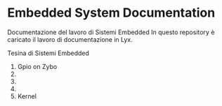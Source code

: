 # Embedded System Documentation
Documentazione del lavoro di Sistemi Embedded
In questo repository è caricato il lavoro di documentazione in Lyx.

Tesina di Sistemi Embedded

1. Gpio on Zybo
2. 
3.
4.
5. Kernel
